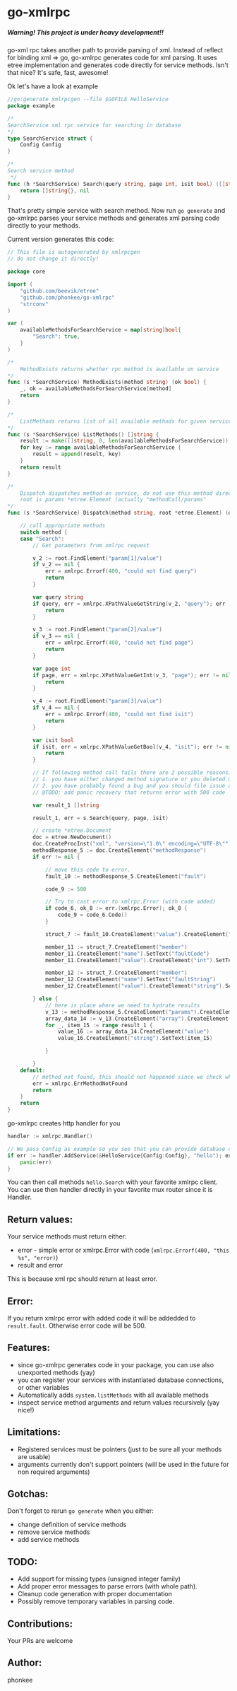 # go-xmlrpc

##### Warning! This project is under heavy development!!
go-xml rpc takes another path to provide parsing of xml. Instead of reflect for binding xml => go, go-xmlrpc generates code for xml parsing.
It uses etree implementation and generates code directly for service methods.
Isn't that nice?
It's safe, fast, awesome!

Ok let's have a look at example

```go
//go:generate xmlrpcgen --file $GOFILE HelloService
package example

/*
SearchService xml rpc service for searching in database
*/
type SearchService struct {
    Config Config
}

/*
Search service method
 */
func (h *SearchService) Search(query string, page int, isit bool) ([]string, error) {
    return []string{}, nil
}
```

That's pretty simple service with search method.
Now run `go generate` and go-xmlrpc parses your service methods and generates xml parsing code directly to your methods.

Current version generates this code:

```go
// This file is autogenerated by xmlrpcgen
// do not change it directly!

package core

import (
	"github.com/beevik/etree"
	"github.com/phonkee/go-xmlrpc"
	"strconv"
)

var (
	availableMethodsForSearchService = map[string]bool{
		"Search": true,
	}
)

/*
	MethodExists returns whether rpc method is available on service
*/
func (s *SearchService) MethodExists(method string) (ok bool) {
	_, ok = availableMethodsForSearchService[method]
	return
}

/*
	ListMethods returns list of all available methods for given service
*/
func (s *SearchService) ListMethods() []string {
	result := make([]string, 0, len(availableMethodsForSearchService))
	for key := range availableMethodsForSearchService {
		result = append(result, key)
	}
	return result
}

/*
	Dispatch dispatches method on service, do not use this method directly.
	root is params *etree.Element (actually "methodCall/params"
*/
func (s *SearchService) Dispatch(method string, root *etree.Element) (doc *etree.Document, err error) {

	// call appropriate methods
	switch method {
	case "Search":
		// Get parameters from xmlrpc request

		v_2 := root.FindElement("param[1]/value")
		if v_2 == nil {
			err = xmlrpc.Errorf(400, "could not find query")
			return
		}

		var query string
		if query, err = xmlrpc.XPathValueGetString(v_2, "query"); err != nil {
			return
		}

		v_3 := root.FindElement("param[2]/value")
		if v_3 == nil {
			err = xmlrpc.Errorf(400, "could not find page")
			return
		}

		var page int
		if page, err = xmlrpc.XPathValueGetInt(v_3, "page"); err != nil {
			return
		}

		v_4 := root.FindElement("param[3]/value")
		if v_4 == nil {
			err = xmlrpc.Errorf(400, "could not find isit")
			return
		}

		var isit bool
		if isit, err = xmlrpc.XPathValueGetBool(v_4, "isit"); err != nil {
			return
		}

		// If following method call fails there are 2 possible reasons:
		// 1. you have either changed method signature or you deleted method. Please re-run "go generate"
		// 2. you have probably found a bug and you should file issue on github.
		// @TODO: add panic recovery that returns error with 500 code

		var result_1 []string

		result_1, err = s.Search(query, page, isit)

		// create *etree.Document
		doc = etree.NewDocument()
		doc.CreateProcInst("xml", "version=\"1.0\" encoding=\"UTF-8\"")
		methodResponse_5 := doc.CreateElement("methodResponse")
		if err != nil {

			// move this code to error.
			fault_10 := methodResponse_5.CreateElement("fault")

			code_9 := 500

			// Try to cast error to xmlrpc.Error (with code added)
			if code_6, ok_8 := err.(xmlrpc.Error); ok_8 {
				code_9 = code_6.Code()
			}

			struct_7 := fault_10.CreateElement("value").CreateElement("struct")

			member_11 := struct_7.CreateElement("member")
			member_11.CreateElement("name").SetText("faultCode")
			member_11.CreateElement("value").CreateElement("int").SetText(strconv.Itoa(code_9))

			member_12 := struct_7.CreateElement("member")
			member_12.CreateElement("name").SetText("faultString")
			member_12.CreateElement("value").CreateElement("string").SetText(err.Error())

		} else {
			// here is place where we need to hydrate results
			v_13 := methodResponse_5.CreateElement("params").CreateElement("param").CreateElement("value")
			array_data_14 := v_13.CreateElement("array").CreateElement("data")
			for _, item_15 := range result_1 {
				value_16 := array_data_14.CreateElement("value")
				value_16.CreateElement("string").SetText(item_15)

			}

		}
	default:
		// method not found, this should not happened since we check whether method exists
		err = xmlrpc.ErrMethodNotFound
		return
	}
	return
}
````


go-xmlrpc creates http handler for you

```go
handler := xmlrpc.Handler()

// We pass Config as example so you see that you can provide database connection or any other resource to service. 
if err := handler.AddService(&HelloService{Config:Config}, "hello"); err != nil {
    panic(err)
}
```

You can then call methods `hello.Search` with your favorite xmlrpc client.
You can use then handler directly in your favorite mux router since it is Handler.

## Return values:

Your service methods must return either:
* error - simple error or xmlrpc.Error with code (`xmlrpc.Errorf(400, "this %s", "error)`)
* result and error

This is because xml rpc should return at least error.

## Error:
If you return xmlrpc error with added code it will be addedded to `result.fault`.
Otherwise error code will be 500.

## Features:

* since go-xmlrpc generates code in your package, you can use also unexported methods (yay)
* you can register your services with instantiated database connections, or other variables
* Automatically adds `system.listMethods` with all available methods
* inspect service method arguments and return values recursively (yay nice!)

## Limitations:

* Registered services must be pointers (just to be sure all your methods are usable)
* arguments currently don't support pointers (will be used in the future for non required arguments)

## Gotchas:

Don't forget to rerun `go generate` when you either:

* change definition of service methods
* remove service methods
* add service methods

## TODO:
* Add support for missing types (unsigned integer family)
* Add proper error messages to parse errors (with whole path). 
* Cleanup code generation with proper documentation
* Possibly remove temporary variables in parsing code.

## Contributions:
Your PRs are welcome

## Author:
phonkee
